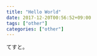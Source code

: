 ```yaml
---
title: "Hello World"
date: 2017-12-20T00:56:52+09:00
tags: ["other"]
categories: ["other"]
---
```


てすと。